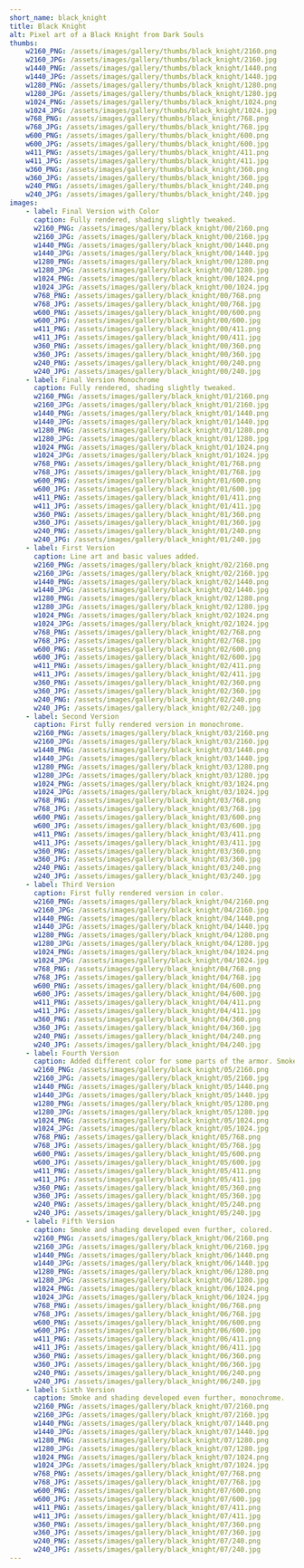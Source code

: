```yaml
---
short_name: black_knight
title: Black Knight
alt: Pixel art of a Black Knight from Dark Souls
thumbs:
    w2160_PNG: /assets/images/gallery/thumbs/black_knight/2160.png
    w2160_JPG: /assets/images/gallery/thumbs/black_knight/2160.jpg
    w1440_PNG: /assets/images/gallery/thumbs/black_knight/1440.png
    w1440_JPG: /assets/images/gallery/thumbs/black_knight/1440.jpg
    w1280_PNG: /assets/images/gallery/thumbs/black_knight/1280.png
    w1280_JPG: /assets/images/gallery/thumbs/black_knight/1280.jpg
    w1024_PNG: /assets/images/gallery/thumbs/black_knight/1024.png
    w1024_JPG: /assets/images/gallery/thumbs/black_knight/1024.jpg
    w768_PNG: /assets/images/gallery/thumbs/black_knight/768.png
    w768_JPG: /assets/images/gallery/thumbs/black_knight/768.jpg
    w600_PNG: /assets/images/gallery/thumbs/black_knight/600.png
    w600_JPG: /assets/images/gallery/thumbs/black_knight/600.jpg
    w411_PNG: /assets/images/gallery/thumbs/black_knight/411.png
    w411_JPG: /assets/images/gallery/thumbs/black_knight/411.jpg
    w360_PNG: /assets/images/gallery/thumbs/black_knight/360.png
    w360_JPG: /assets/images/gallery/thumbs/black_knight/360.jpg
    w240_PNG: /assets/images/gallery/thumbs/black_knight/240.png
    w240_JPG: /assets/images/gallery/thumbs/black_knight/240.jpg
images:
    - label: Final Version with Color
      caption: Fully rendered, shading slightly tweaked.
      w2160_PNG: /assets/images/gallery/black_knight/00/2160.png
      w2160_JPG: /assets/images/gallery/black_knight/00/2160.jpg
      w1440_PNG: /assets/images/gallery/black_knight/00/1440.png
      w1440_JPG: /assets/images/gallery/black_knight/00/1440.jpg
      w1280_PNG: /assets/images/gallery/black_knight/00/1280.png
      w1280_JPG: /assets/images/gallery/black_knight/00/1280.jpg
      w1024_PNG: /assets/images/gallery/black_knight/00/1024.png
      w1024_JPG: /assets/images/gallery/black_knight/00/1024.jpg
      w768_PNG: /assets/images/gallery/black_knight/00/768.png
      w768_JPG: /assets/images/gallery/black_knight/00/768.jpg
      w600_PNG: /assets/images/gallery/black_knight/00/600.png
      w600_JPG: /assets/images/gallery/black_knight/00/600.jpg
      w411_PNG: /assets/images/gallery/black_knight/00/411.png
      w411_JPG: /assets/images/gallery/black_knight/00/411.jpg
      w360_PNG: /assets/images/gallery/black_knight/00/360.png
      w360_JPG: /assets/images/gallery/black_knight/00/360.jpg
      w240_PNG: /assets/images/gallery/black_knight/00/240.png
      w240_JPG: /assets/images/gallery/black_knight/00/240.jpg
    - label: Final Version Monochrome
      caption: Fully rendered, shading slightly tweaked.
      w2160_PNG: /assets/images/gallery/black_knight/01/2160.png
      w2160_JPG: /assets/images/gallery/black_knight/01/2160.jpg
      w1440_PNG: /assets/images/gallery/black_knight/01/1440.png
      w1440_JPG: /assets/images/gallery/black_knight/01/1440.jpg
      w1280_PNG: /assets/images/gallery/black_knight/01/1280.png
      w1280_JPG: /assets/images/gallery/black_knight/01/1280.jpg
      w1024_PNG: /assets/images/gallery/black_knight/01/1024.png
      w1024_JPG: /assets/images/gallery/black_knight/01/1024.jpg
      w768_PNG: /assets/images/gallery/black_knight/01/768.png
      w768_JPG: /assets/images/gallery/black_knight/01/768.jpg
      w600_PNG: /assets/images/gallery/black_knight/01/600.png
      w600_JPG: /assets/images/gallery/black_knight/01/600.jpg
      w411_PNG: /assets/images/gallery/black_knight/01/411.png
      w411_JPG: /assets/images/gallery/black_knight/01/411.jpg
      w360_PNG: /assets/images/gallery/black_knight/01/360.png
      w360_JPG: /assets/images/gallery/black_knight/01/360.jpg
      w240_PNG: /assets/images/gallery/black_knight/01/240.png
      w240_JPG: /assets/images/gallery/black_knight/01/240.jpg
    - label: First Version
      caption: Line art and basic values added.
      w2160_PNG: /assets/images/gallery/black_knight/02/2160.png
      w2160_JPG: /assets/images/gallery/black_knight/02/2160.jpg
      w1440_PNG: /assets/images/gallery/black_knight/02/1440.png
      w1440_JPG: /assets/images/gallery/black_knight/02/1440.jpg
      w1280_PNG: /assets/images/gallery/black_knight/02/1280.png
      w1280_JPG: /assets/images/gallery/black_knight/02/1280.jpg
      w1024_PNG: /assets/images/gallery/black_knight/02/1024.png
      w1024_JPG: /assets/images/gallery/black_knight/02/1024.jpg
      w768_PNG: /assets/images/gallery/black_knight/02/768.png
      w768_JPG: /assets/images/gallery/black_knight/02/768.jpg
      w600_PNG: /assets/images/gallery/black_knight/02/600.png
      w600_JPG: /assets/images/gallery/black_knight/02/600.jpg
      w411_PNG: /assets/images/gallery/black_knight/02/411.png
      w411_JPG: /assets/images/gallery/black_knight/02/411.jpg
      w360_PNG: /assets/images/gallery/black_knight/02/360.png
      w360_JPG: /assets/images/gallery/black_knight/02/360.jpg
      w240_PNG: /assets/images/gallery/black_knight/02/240.png
      w240_JPG: /assets/images/gallery/black_knight/02/240.jpg
    - label: Second Version
      caption: First fully rendered version in monochrome.
      w2160_PNG: /assets/images/gallery/black_knight/03/2160.png
      w2160_JPG: /assets/images/gallery/black_knight/03/2160.jpg
      w1440_PNG: /assets/images/gallery/black_knight/03/1440.png
      w1440_JPG: /assets/images/gallery/black_knight/03/1440.jpg
      w1280_PNG: /assets/images/gallery/black_knight/03/1280.png
      w1280_JPG: /assets/images/gallery/black_knight/03/1280.jpg
      w1024_PNG: /assets/images/gallery/black_knight/03/1024.png
      w1024_JPG: /assets/images/gallery/black_knight/03/1024.jpg
      w768_PNG: /assets/images/gallery/black_knight/03/768.png
      w768_JPG: /assets/images/gallery/black_knight/03/768.jpg
      w600_PNG: /assets/images/gallery/black_knight/03/600.png
      w600_JPG: /assets/images/gallery/black_knight/03/600.jpg
      w411_PNG: /assets/images/gallery/black_knight/03/411.png
      w411_JPG: /assets/images/gallery/black_knight/03/411.jpg
      w360_PNG: /assets/images/gallery/black_knight/03/360.png
      w360_JPG: /assets/images/gallery/black_knight/03/360.jpg
      w240_PNG: /assets/images/gallery/black_knight/03/240.png
      w240_JPG: /assets/images/gallery/black_knight/03/240.jpg
    - label: Third Version
      caption: First fully rendered version in color.
      w2160_PNG: /assets/images/gallery/black_knight/04/2160.png
      w2160_JPG: /assets/images/gallery/black_knight/04/2160.jpg
      w1440_PNG: /assets/images/gallery/black_knight/04/1440.png
      w1440_JPG: /assets/images/gallery/black_knight/04/1440.jpg
      w1280_PNG: /assets/images/gallery/black_knight/04/1280.png
      w1280_JPG: /assets/images/gallery/black_knight/04/1280.jpg
      w1024_PNG: /assets/images/gallery/black_knight/04/1024.png
      w1024_JPG: /assets/images/gallery/black_knight/04/1024.jpg
      w768_PNG: /assets/images/gallery/black_knight/04/768.png
      w768_JPG: /assets/images/gallery/black_knight/04/768.jpg
      w600_PNG: /assets/images/gallery/black_knight/04/600.png
      w600_JPG: /assets/images/gallery/black_knight/04/600.jpg
      w411_PNG: /assets/images/gallery/black_knight/04/411.png
      w411_JPG: /assets/images/gallery/black_knight/04/411.jpg
      w360_PNG: /assets/images/gallery/black_knight/04/360.png
      w360_JPG: /assets/images/gallery/black_knight/04/360.jpg
      w240_PNG: /assets/images/gallery/black_knight/04/240.png
      w240_JPG: /assets/images/gallery/black_knight/04/240.jpg
    - label: Fourth Version
      caption: Added different color for some parts of the armor. Smoke is more developed.
      w2160_PNG: /assets/images/gallery/black_knight/05/2160.png
      w2160_JPG: /assets/images/gallery/black_knight/05/2160.jpg
      w1440_PNG: /assets/images/gallery/black_knight/05/1440.png
      w1440_JPG: /assets/images/gallery/black_knight/05/1440.jpg
      w1280_PNG: /assets/images/gallery/black_knight/05/1280.png
      w1280_JPG: /assets/images/gallery/black_knight/05/1280.jpg
      w1024_PNG: /assets/images/gallery/black_knight/05/1024.png
      w1024_JPG: /assets/images/gallery/black_knight/05/1024.jpg
      w768_PNG: /assets/images/gallery/black_knight/05/768.png
      w768_JPG: /assets/images/gallery/black_knight/05/768.jpg
      w600_PNG: /assets/images/gallery/black_knight/05/600.png
      w600_JPG: /assets/images/gallery/black_knight/05/600.jpg
      w411_PNG: /assets/images/gallery/black_knight/05/411.png
      w411_JPG: /assets/images/gallery/black_knight/05/411.jpg
      w360_PNG: /assets/images/gallery/black_knight/05/360.png
      w360_JPG: /assets/images/gallery/black_knight/05/360.jpg
      w240_PNG: /assets/images/gallery/black_knight/05/240.png
      w240_JPG: /assets/images/gallery/black_knight/05/240.jpg
    - label: Fifth Version
      caption: Smoke and shading developed even further, colored.
      w2160_PNG: /assets/images/gallery/black_knight/06/2160.png
      w2160_JPG: /assets/images/gallery/black_knight/06/2160.jpg
      w1440_PNG: /assets/images/gallery/black_knight/06/1440.png
      w1440_JPG: /assets/images/gallery/black_knight/06/1440.jpg
      w1280_PNG: /assets/images/gallery/black_knight/06/1280.png
      w1280_JPG: /assets/images/gallery/black_knight/06/1280.jpg
      w1024_PNG: /assets/images/gallery/black_knight/06/1024.png
      w1024_JPG: /assets/images/gallery/black_knight/06/1024.jpg
      w768_PNG: /assets/images/gallery/black_knight/06/768.png
      w768_JPG: /assets/images/gallery/black_knight/06/768.jpg
      w600_PNG: /assets/images/gallery/black_knight/06/600.png
      w600_JPG: /assets/images/gallery/black_knight/06/600.jpg
      w411_PNG: /assets/images/gallery/black_knight/06/411.png
      w411_JPG: /assets/images/gallery/black_knight/06/411.jpg
      w360_PNG: /assets/images/gallery/black_knight/06/360.png
      w360_JPG: /assets/images/gallery/black_knight/06/360.jpg
      w240_PNG: /assets/images/gallery/black_knight/06/240.png
      w240_JPG: /assets/images/gallery/black_knight/06/240.jpg
    - label: Sixth Version
      caption: Smoke and shading developed even further, monochrome.
      w2160_PNG: /assets/images/gallery/black_knight/07/2160.png
      w2160_JPG: /assets/images/gallery/black_knight/07/2160.jpg
      w1440_PNG: /assets/images/gallery/black_knight/07/1440.png
      w1440_JPG: /assets/images/gallery/black_knight/07/1440.jpg
      w1280_PNG: /assets/images/gallery/black_knight/07/1280.png
      w1280_JPG: /assets/images/gallery/black_knight/07/1280.jpg
      w1024_PNG: /assets/images/gallery/black_knight/07/1024.png
      w1024_JPG: /assets/images/gallery/black_knight/07/1024.jpg
      w768_PNG: /assets/images/gallery/black_knight/07/768.png
      w768_JPG: /assets/images/gallery/black_knight/07/768.jpg
      w600_PNG: /assets/images/gallery/black_knight/07/600.png
      w600_JPG: /assets/images/gallery/black_knight/07/600.jpg
      w411_PNG: /assets/images/gallery/black_knight/07/411.png
      w411_JPG: /assets/images/gallery/black_knight/07/411.jpg
      w360_PNG: /assets/images/gallery/black_knight/07/360.png
      w360_JPG: /assets/images/gallery/black_knight/07/360.jpg
      w240_PNG: /assets/images/gallery/black_knight/07/240.png
      w240_JPG: /assets/images/gallery/black_knight/07/240.jpg
---
```

